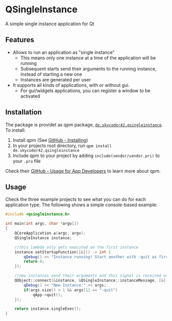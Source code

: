 # QSingleInstance
A simple single instance application for Qt

## Features
- Allows to run an application as "single instance"
	- This means only one instance at a time of the application will be running
	- Subsequent starts send their arguments to the running instance, instead of starting a new one
	- Instances are generated per user
- It supports all kinds of applications, with or without gui.
	- For gui/widgets applications, you can register a window to be activated

## Installation
The package is providet as qpm package, [`de.skycoder42.qsingleinstance`](https://www.qpm.io/packages/de.skycoder42.qsingleinstance/index.html). To install:

1. Install qpm (See [GitHub - Installing](https://github.com/Cutehacks/qpm/blob/master/README.md#installing))
2. In your projects root directory, run `qpm install de.skycoder42.qsingleinstance`
3. Include qpm to your project by adding `include(vendor/vendor.pri)` to your `.pro` file

Check their [GitHub - Usage for App Developers](https://github.com/Cutehacks/qpm/blob/master/README.md#usage-for-app-developers) to learn more about qpm.

## Usage
Check the three example projects to see what you can do for each application type. The following shows a simple console-based example:

```cpp
#include <qsingleinstance.h>

int main(int argc, char *argv[])
{
	QCoreApplication a(argc, argv);
	QSingleInstance instance;

	//this lambda only gets executed on the first instance
	instance.setStartupFunction([&]() -> int {
		qDebug() << "Instance running! Start another with -quit as first argument to exit";
		return 0;
	});

	//new instances send their arguments and this signal is received on the main instance
	QObject::connect(&instance, &QSingleInstance::instanceMessage, [&](QStringList args){
		qDebug() << "New Instance:" << args;
		if(args.size() > 1 && args[1] == "-quit")
			qApp->quit();
	});

	return instance.singleExec();
}

```
